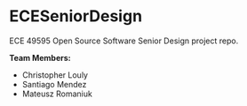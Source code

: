 # ECESeniorDesign
ECE 49595 Open Source Software Senior Design project repo.

**Team Members:**
- Christopher Louly
- Santiago Mendez
- Mateusz Romaniuk

